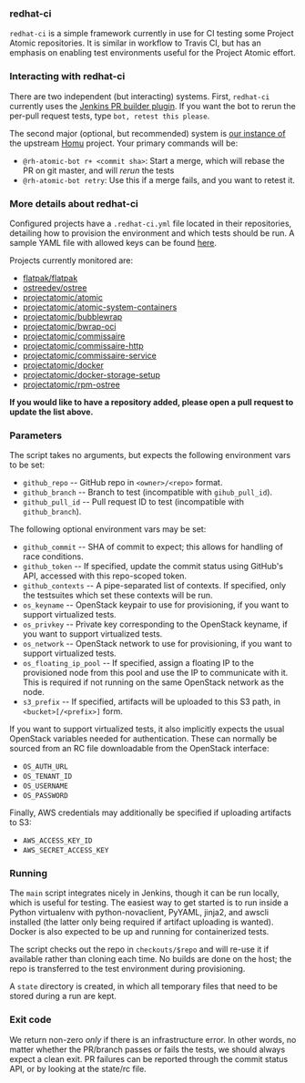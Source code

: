 ### redhat-ci

`redhat-ci` is a simple framework currently in use for CI
testing some Project Atomic repositories. It is similar in
workflow to Travis CI, but has an emphasis on enabling test
environments useful for the Project Atomic effort.

### Interacting with redhat-ci

There are two independent (but interacting) systems.  First,
`redhat-ci` currently uses the [Jenkins PR builder plugin](https://wiki.jenkins-ci.org/display/JENKINS/GitHub+pull+request+builder+plugin).
If you want the bot to rerun the per-pull request tests, type
`bot, retest this please`.

The second major (optional, but recommended) system
is [our instance of](https://homu-projectatomic-ci.svc.ci.openshift.org/) the
upstream [Homu](https://github.com/servo/homu/) project. Your primary commands
will be:

 - `@rh-atomic-bot r+ <commit sha>`: Start a merge, which will rebase the PR on git master, and will *rerun* the tests
 - `@rh-atomic-bot retry`: Use this if a merge fails, and you want to retest it.

### More details about redhat-ci

Configured projects have a `.redhat-ci.yml` file located in
their repositories, detailing how to provision the
environment and which tests should be run. A sample YAML
file with allowed keys can be found
[here](sample.redhat-ci.yml).

Projects currently monitored are:

- [flatpak/flatpak](https://github.com/flatpak/flatpak)
- [ostreedev/ostree](https://github.com/ostreedev/ostree)
- [projectatomic/atomic](https://github.com/projectatomic/atomic)
- [projectatomic/atomic-system-containers](https://github.com/projectatomic/atomic-system-containers)
- [projectatomic/bubblewrap](https://github.com/projectatomic/bubblewrap)
- [projectatomic/bwrap-oci](https://github.com/projectatomic/bwrap-oci)
- [projectatomic/commissaire](https://github.com/projectatomic/commissaire)
- [projectatomic/commissaire-http](https://github.com/projectatomic/commissaire-http)
- [projectatomic/commissaire-service](https://github.com/projectatomic/commissaire-service)
- [projectatomic/docker](https://github.com/projectatomic/docker)
- [projectatomic/docker-storage-setup](https://github.com/projectatomic/docker-storage-setup)
- [projectatomic/rpm-ostree](https://github.com/projectatomic/rpm-ostree)

**If you would like to have a repository added, please open
a pull request to update the list above.**

### Parameters

The script takes no arguments, but expects the following
environment vars to be set:

- `github_repo` --  GitHub repo in `<owner>/<repo>` format.
- `github_branch` -- Branch to test (incompatible with
  `gihub_pull_id`).
- `github_pull_id` -- Pull request ID to test (incompatible
  with `github_branch`).

The following optional environment vars may be set:

- `github_commit` -- SHA of commit to expect; this allows
  for handling of race conditions.
- `github_token` -- If specified, update the commit status
  using GitHub's API, accessed with this repo-scoped token.
- `github_contexts` -- A pipe-separated list of contexts. If
  specified, only the testsuites which set these contexts
  will be run.
- `os_keyname` -- OpenStack keypair to use for provisioning,
  if you want to support virtualized tests.
- `os_privkey` -- Private key corresponding to the OpenStack
  keyname, if you want to support virtualized tests.
- `os_network` -- OpenStack network to use for provisioning,
  if you want to support virtualized tests.
- `os_floating_ip_pool` -- If specified, assign a floating
  IP to the provisioned node from this pool and use the IP
  to communicate with it. This is required if not running on
  the same OpenStack network as the node.
- `s3_prefix` -- If specified, artifacts will be uploaded to
  this S3 path, in `<bucket>[/<prefix>]` form.

If you want to support virtualized tests, it also implicitly
expects the usual OpenStack variables needed for
authentication. These can normally be sourced from an RC
file downloadable from the OpenStack interface:

- `OS_AUTH_URL`
- `OS_TENANT_ID`
- `OS_USERNAME`
- `OS_PASSWORD`

Finally, AWS credentials may additionally be specified if
uploading artifacts to S3:

- `AWS_ACCESS_KEY_ID`
- `AWS_SECRET_ACCESS_KEY`

### Running

The `main` script integrates nicely in Jenkins, though it
can be run locally, which is useful for testing. The easiest
way to get started is to run inside a Python virtualenv with
python-novaclient, PyYAML, jinja2, and awscli installed (the
latter only being required if artifact uploading is wanted).
Docker is also expected to be up and running for
containerized tests.

The script checks out the repo in `checkouts/$repo` and will
re-use it if available rather than cloning each time. No
builds are done on the host; the repo is transferred to the
test environment during provisioning.

A `state` directory is created, in which all temporary
files that need to be stored during a run are kept.

### Exit code

We return non-zero *only* if there is an infrastructure
error. In other words, no matter whether the PR/branch
passes or fails the tests, we should always expect a clean
exit. PR failures can be reported through the commit status
API, or by looking at the state/rc file.
